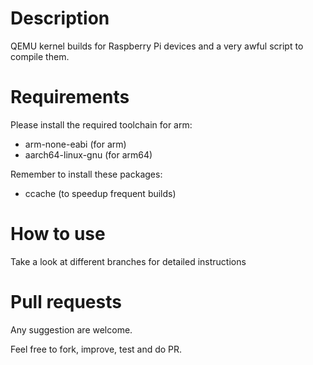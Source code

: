 # Description
QEMU kernel builds for Raspberry Pi devices and a very awful script to compile them.

# Requirements
Please install the required toolchain for arm:
* arm-none-eabi (for arm)
* aarch64-linux-gnu (for arm64)

Remember to install these packages:
* ccache (to speedup frequent builds)

# How to use
Take a look at different branches for detailed instructions

# Pull requests
Any suggestion are welcome.

Feel free to fork, improve, test and do PR.
